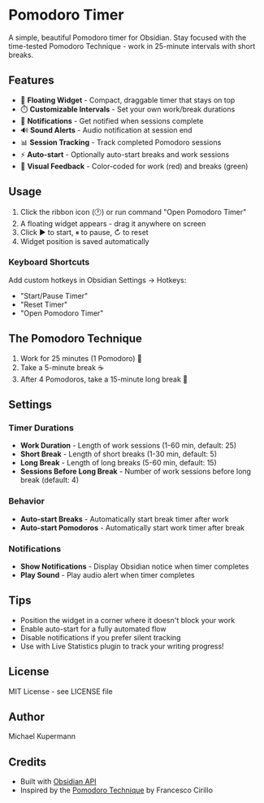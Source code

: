 # Pomodoro Timer

A simple, beautiful Pomodoro timer for Obsidian. Stay focused with the time-tested Pomodoro Technique - work in 25-minute intervals with short breaks.

## Features

- 🍅 **Floating Widget** - Compact, draggable timer that stays on top
- ⏱️ **Customizable Intervals** - Set your own work/break durations
- 🔔 **Notifications** - Get notified when sessions complete
- 🔊 **Sound Alerts** - Audio notification at session end
- 📊 **Session Tracking** - Track completed Pomodoro sessions
- ⚡ **Auto-start** - Optionally auto-start breaks and work sessions
- 🎨 **Visual Feedback** - Color-coded for work (red) and breaks (green)

## Usage

1. Click the ribbon icon (🕐) or run command "Open Pomodoro Timer"
2. A floating widget appears - drag it anywhere on screen
3. Click ▶ to start, ⏸ to pause, ↻ to reset
4. Widget position is saved automatically

### Keyboard Shortcuts

Add custom hotkeys in Obsidian Settings → Hotkeys:
- "Start/Pause Timer"
- "Reset Timer"
- "Open Pomodoro Timer"

## The Pomodoro Technique

1. Work for 25 minutes (1 Pomodoro) 🍅
2. Take a 5-minute break ☕
3. After 4 Pomodoros, take a 15-minute long break 🌴

## Settings

### Timer Durations
- **Work Duration** - Length of work sessions (1-60 min, default: 25)
- **Short Break** - Length of short breaks (1-30 min, default: 5)
- **Long Break** - Length of long breaks (5-60 min, default: 15)
- **Sessions Before Long Break** - Number of work sessions before long break (default: 4)

### Behavior
- **Auto-start Breaks** - Automatically start break timer after work
- **Auto-start Pomodoros** - Automatically start work timer after break

### Notifications
- **Show Notifications** - Display Obsidian notice when timer completes
- **Play Sound** - Play audio alert when timer completes

## Tips

- Position the widget in a corner where it doesn't block your work
- Enable auto-start for a fully automated flow
- Disable notifications if you prefer silent tracking
- Use with Live Statistics plugin to track your writing progress!

## License

MIT License - see LICENSE file

## Author

Michael Kupermann

## Credits

- Built with [Obsidian API](https://github.com/obsidianmd/obsidian-api)
- Inspired by the [Pomodoro Technique](https://francescocirillo.com/pages/pomodoro-technique) by Francesco Cirillo
